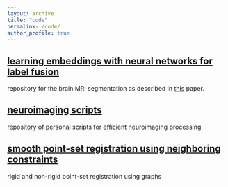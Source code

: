 ```yaml
---
layout: archive
title: "code"
permalink: /code/
author_profile: true
---
```


## [learning embeddings with neural networks for label fusion](https://github.com/gsanroma/deeplf)

repository for the brain MRI segmentation as described in [this](https://doi.org/10.1016/j.media.2017.11.013) paper.

## [neuroimaging scripts](https://github.com/gsanroma/nimg-scripts)

repository of personal scripts for efficient neuroimaging processing

## [smooth point-set registration using neighboring constraints](http://es.mathworks.com/matlabcentral/fileexchange/35179-smooth-point-set-registration-using-neighboring-constraints)

rigid and non-rigid point-set registration using graphs